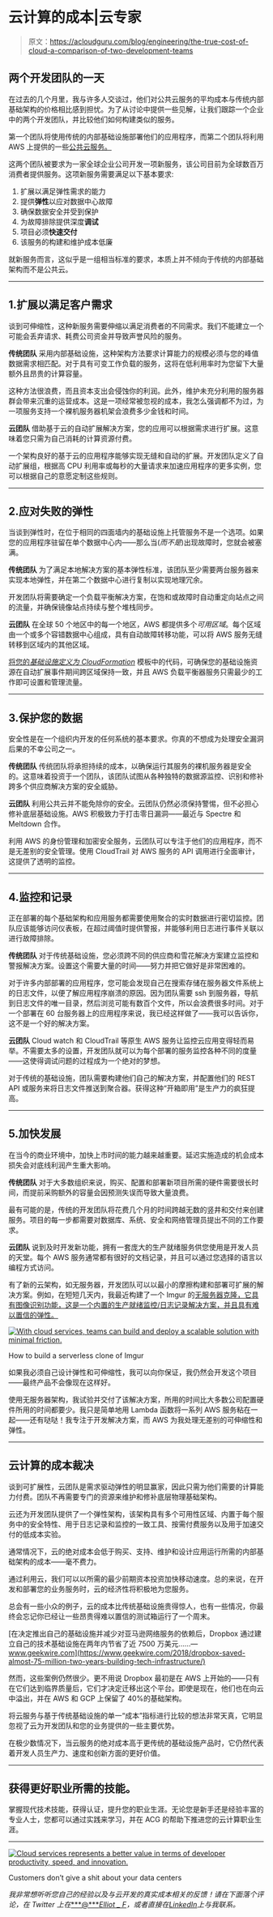 # 云计算的成本|云专家

> 原文：<https://acloudguru.com/blog/engineering/the-true-cost-of-cloud-a-comparison-of-two-development-teams>

## 两个开发团队的一天

在过去的几个月里，我与许多人交谈过，他们对公共云服务的平均成本与传统内部基础架构的价格相比感到担忧。为了从讨论中提供一些见解，让我们跟踪一个企业中的两个开发团队，并比较他们如何构建类似的服务。

第一个团队将使用传统的内部基础设施部署他们的应用程序，而第二个团队将利用 AWS 上提供的一些[公共云服务。](https://acloudguru.com/blog/engineering/what-is-amazon-web-services-aws)

这两个团队被要求为一家全球企业公司开发一项新服务，该公司目前为全球数百万消费者提供服务。这项新服务需要满足以下基本要求:

1.  扩展以满足弹性需求的能力
2.  提供**弹性**以应对数据中心故障
3.  确保数据安全并受到保护
4.  为故障排除提供深度**调试**
5.  项目必须**快速交付**
6.  该服务的构建和维护成本低廉

就新服务而言，这似乎是一组相当标准的要求，本质上并不倾向于传统的内部基础架构而不是公共云。

* * *

## 1.扩展以满足客户需求

谈到可伸缩性，这种新服务需要伸缩以满足消费者的不同需求。我们不能建立一个可能会丢弃请求、耗费公司资金并导致声誉风险的服务。

**传统团队** 采用内部基础设施，这种架构方法要求计算能力的规模必须与您的峰值数据需求相匹配。对于具有可变工作负载的服务，这将在低利用率时为您留下大量额外且昂贵的计算容量。

这种方法很浪费，而且资本支出会侵蚀你的利润。此外，维护未充分利用的服务器群会带来沉重的运营成本。这是一项经常被忽视的成本，我怎么强调都不为过，为一项服务支持一个裸机服务器机架会浪费多少金钱和时间。

**云团队** 借助基于云的自动扩展解决方案，您的应用可以根据需求进行扩展。这意味着您只需为自己消耗的计算资源付费。

一个架构良好的基于云的应用程序能够实现无缝和自动的扩展。开发团队定义了自动扩展组，根据高 CPU 利用率或每秒的大量请求来加速应用程序的更多实例，您可以根据自己的意愿定制这些规则。

* * *

## 2.应对失败的弹性

当谈到弹性时，在位于相同的四面墙内的基础设施上托管服务不是一个选项。如果您的应用程序驻留在单个数据中心内——那么当(*而不是*)出现故障时，您就会被塞满。

**传统团队** 为了满足本地解决方案的基本弹性标准，该团队至少需要两台服务器来实现本地弹性，并在第二个数据中心进行复制以实现地理冗余。

开发团队将需要确定一个负载平衡解决方案，在饱和或故障时自动重定向站点之间的流量，并确保镜像站点持续与整个堆栈同步。

**云团队** 在全球 50 个地区中的每一个地区，AWS 都提供多个*可用区域*。每个区域由一个或多个容错数据中心组成，具有自动故障转移功能，可以将 AWS 服务无缝转移到区域内的其他区域。

[将您的*基础设施定义为 CloudFormation*](https://acloudguru.com/blog/engineering/you-should-always-use-dynamodb-global-tables-now) 模板中的代码，可确保您的基础设施资源在自动扩展事件期间跨区域保持一致，并且 AWS 负载平衡器服务只需最少的工作即可设置和管理流量。

* * *

## 3.保护您的数据

安全性是在一个组织内开发的任何系统的基本要求。你真的不想成为处理安全漏洞后果的不幸公司之一。

**传统团队** 传统团队将承担持续的成本，以确保运行其服务的裸机服务器是安全的。这意味着投资于一个团队，该团队试图从各种独特的数据源监控、识别和修补跨多个供应商解决方案的安全威胁。

**云团队** 利用公共云并不能免除你的安全。云团队仍然必须保持警惕，但不必担心修补底层基础设施。AWS 积极致力于打击零日漏洞——最近与 Spectre 和 Meltdown 合作。

利用 AWS 的身份管理和加密安全服务，云团队可以专注于他们的应用程序，而不是无差别的安全管理。使用 CloudTrail 对 AWS 服务的 API 调用进行全面审计，这提供了透明的监控。

* * *

## 4.监控和记录

正在部署的每个基础架构和应用服务都需要使用聚合的实时数据进行密切监控。团队应该能够访问仪表板，在超过阈值时提供警报，并能够利用日志进行事件关联以进行故障排除。

**传统团队** 对于传统基础设施，您必须跨不同的供应商和雪花解决方案建立监控和警报解决方案。设置这个需要大量的时间——努力并把它做好是非常困难的。

对于许多内部部署的应用程序，您可能会发现自己在搜索存储在服务器文件系统上的日志文件，以便了解应用程序崩溃的原因。因为团队需要 ssh 到服务器，导航到日志文件的唯一目录，然后浏览可能有数百个文件，所以会浪费很多时间。对于一个部署在 60 台服务器上的应用程序来说，我已经这样做了——我可以告诉你，这不是一个好的解决方案。

**云团队** Cloud watch 和 CloudTrail 等原生 AWS 服务让监控云应用变得轻而易举。不需要太多的设置，开发团队就可以为每个部署的服务监控各种不同的度量——这使得调试问题的过程成为一个绝对的梦想。

对于传统的基础设施，团队需要构建他们自己的解决方案，并配置他们的 REST API 或服务来将日志文件推送到聚合器。获得这种“开箱即用”是生产力的疯狂提高。

* * *

## 5.加快发展

在当今的商业环境中，加快上市时间的能力越来越重要。延迟实施造成的机会成本损失会对底线利润产生重大影响。

**传统团队** 对于大多数组织来说，购买、配置和部署新项目所需的硬件需要很长时间，而提前采购额外的容量会因预测失误而导致大量浪费。

最有可能的是，传统的开发团队将花费几个月的时间跨越无数的竖井和交付来创建服务。项目的每一步都需要对数据库、系统、安全和网络管理员提出不同的工作要求。

**云团队** 说到及时开发新功能，拥有一套庞大的生产就绪服务供您使用是开发人员的天堂。每个 AWS 服务通常都有很好的文档记录，并且可以通过您选择的语言以编程方式访问。

有了新的云架构，如无服务器，开发团队可以以最小的摩擦构建和部署可扩展的解决方案。例如，在短短几天内，我最近构建了一个 Imgur 的[无服务器克隆，它具有图像识别功能，这是一个内置的生产就绪监控/日志记录解决方案，并且具有难以置信的弹性。](https://read.acloud.guru/building-an-imgur-clone-part-2-image-rekognition-and-a-dynamodb-backend-abc9af300123)

[![With cloud services, teams can build and deploy a scalable solution with minimal friction.](img/00a200ef94e73ac226fbcce3787657d6.png)](https://acloudguru.com/blog/engineering/building-an-imgur-clone-part-2-image-rekognition-and-a-dynamodb-backend)

How to build a serverless clone of Imgur

如果我必须自己设计弹性和可伸缩性，我可以向你保证，我仍然会开发这个项目——最终产品不会像现在这样好。

使用无服务器架构，我试验并交付了该解决方案，所用的时间比大多数公司配置硬件所用的时间都要少。我只是简单地用 Lambda 函数将一系列 AWS 服务粘在一起——还有哒哒！我专注于开发解决方案，而 AWS 为我处理无差别的可伸缩性和弹性。

* * *

## **云计算的成本裁决**

谈到可扩展性，云团队是需求驱动弹性的明显赢家，因此只需为他们需要的计算能力付费。团队不再需要专门的资源来维护和修补底层物理基础架构。

云还为开发团队提供了一个弹性架构，该架构具有多个可用性区域、内置于每个服务中的安全特性、用于日志记录和监控的一致工具、按需付费服务以及用于加速交付的低成本实验。

通常情况下，云的绝对成本会低于购买、支持、维护和设计应用运行所需的内部基础架构的成本——毫不费力。

通过利用云，我们可以以所需的最少前期资本投资加快移动速度。总的来说，在开发和部署您的业务服务时，云的经济性将积极地为您服务。

总会有一些小众的例子，云的成本比传统基础设施贵得惊人，也有一些情况，你最终会忘记你已经让一些昂贵得难以置信的测试箱运行了一个周末。

[在决定推出自己的基础设施并减少对亚马逊网络服务的依赖后，Dropbox 通过建立自己的技术基础设施在两年内节省了近 7500 万美元……—www.geekwire.com](https://www.geekwire.com/2018/dropbox-saved-almost-75-million-two-years-building-tech-infrastructure/)

然而，这些案例仍然很少。更不用说 Dropbox 最初是在 AWS 上开始的——只有在它们达到临界质量后，它们才决定迁移出这个平台。即使是现在，他们也在向云中溢出，并在 AWS 和 GCP 上保留了 40%的基础架构。

将云服务与基于传统基础设施的单一“成本”指标进行比较的想法非常天真，它明显忽视了云为开发团队和您的业务提供的一些主要优势。

在极少数情况下，当云服务的绝对成本高于更传统的基础设施产品时，它仍然代表着开发人员生产力、速度和创新方面的更好价值。

* * *

## 获得更好职业所需的技能。

掌握现代技术技能，获得认证，提升您的职业生涯。无论您是新手还是经验丰富的专业人士，您都可以通过实践来学习，并在 ACG 的帮助下推进您的云计算职业生涯。

* * *

[![Cloud services represents a better value in terms of developer productivity, speed, and innovation.](img/c5619769cf07acfc18312726b71be9c8.png)](https://read.acloud.guru/customers-dont-give-a-shit-about-your-devops-pipeline-51a2342cc0f5)

Customers don’t give a shit about your data centers

*我非常想听听您自己的经验以及与云开发的真实成本相关的反馈！请在下面落个评论，在 Twitter 上在*[***@****Elliot _ F*](https://twitter.com/Elliot_F)*，或者直接在*[*LinkedIn*](https://www.linkedin.com/in/elliotforbes/)*上与我联系。*